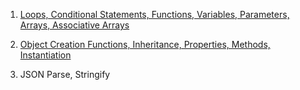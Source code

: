 1. [Loops, Conditional Statements, Functions, Variables, Parameters, Arrays, Associative Arrays](https://Covington-Shey.github.io/Unit-4-Pokemon-Table.html)

2. [Object Creation Functions, Inheritance, Properties, Methods, Instantiation](https:://github.com/)

3. JSON Parse, Stringify
